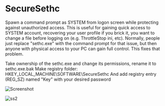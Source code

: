 # SecureSethc
Spawn a command prompt as SYSTEM from logon screen while protecting against unauthorized access. This is useful for gaining quick access to SYSTEM account, recovering your user profile if you brick it, you want to change a file before logging on (e.g. ThrottleStop ini, etc). Normally, people just replace "sethc.exe" with the command prompt for that issue, but then anyone with physical access to your PC can gain full control. This fixes that problem.

Take ownership of the sethc.exe and change its permissions, rename it to sethc.exe.bak
Make registry folder: HKEY_LOCAL_MACHINE\SOFTWARE\SecureSethc
And add registry entry (REG_SZ) named "Key" with your desired password

![Screenshot](https://github.com/user-attachments/assets/7626e4f3-c817-47c0-b602-0f72ae0a8e1f)

![ss2](https://github.com/user-attachments/assets/efde2799-01f6-409e-9cbf-cb99d02e5c68)

